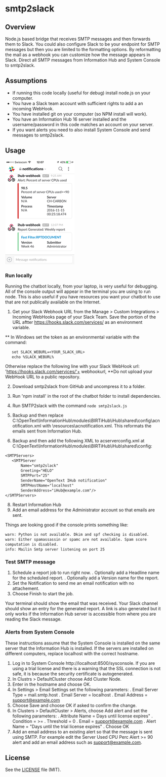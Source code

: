 # smtp2slack

## Overview
Node.js based bridge that receives SMTP messages and then forwards them to Slack. You could also configure Slack to be your endpoint for SMTP messages but then you are limited to the formatting options. By reformatting the mail as a webhook you can customize how the message appears in Slack. Direct all SMTP messages from Information Hub and System Console to smtp2slack.

## Assumptions
* If running this code locally (useful for debug) install node.js on your computer.
* You have a Slack team account with sufficient rights to add a an incoming WebHook.
* You have installed git on your computer (so NPM install will work).
* You have an Information Hub 16 server installed and the username/password in this code matches an account on your server.
* If you want alerts you need to also install System Console and send messages to smtp2slack.

## Usage

![](/resources/mobileMessage.PNG)

### Run locally
Running the chatbot locally, from your laptop, is very useful for debugging. All of the console output will appear in the terminal you are using to run node. This is also useful if you have resources you want your chatbot to use that are not publically available on the Internet.

1. Get your Slack Webhook URL from the Manage > Custom Integrations > Incoming WebHooks page of your Slack Team. Save the portion of the URL aftter https://hooks.slack.com/services/ as an environment variable.

** In Windows set the token as an environmental variable with the command:

 ```
    set SLACK_WEBURL=<YOUR_SLACK_URL>
	echo %SLACK_WEBURL%
 ```    
Otherwise replace the following line with your Slack WebHook url: 'https://hooks.slack.com/services/'+ webhookurl,
**Do not upload your WebHook URL to a public repository.

2. Download smtp2slack from GitHub and uncompress it to a folder.

3. Run 'npm install' in the root of the chatbot folder to install dependencies.

5. Run SMTP2slack with the command `node smtp2slack.js`

6. Backup and then replace C:\OpenText\InformationHub\modules\BIRTiHub\iHub\shared\config\acnotification.xml with \resources\acnotification.xml. This reformats the emails sent from Information Hub.

7. Backup and then add the following XML to acserverconfig.xml at C:\OpenText\InformationHub\modules\BIRTiHub\iHub\shared\config\:

 ```
<SMTPServers>
	<SMTPServer
		Name="smtp2slack"
		Greeting="HELO"
		SMTPPort="25"
		SenderName="OpenText IHub notification"
		SMTPHostName="localhost"
		SenderAddress="iHub@example.com"/>
</SMTPServers>
 ```
8. Restart Information Hub
9. Add an email address for the Administrator account so that emails are sent.	

Things are looking good if the console prints something like:

	warn: Python is not available. Dkim and spf checking is disabled.
	warn: Either spamassassin or spamc are not available. Spam score computation is disabled.
	info: Mailin Smtp server listening on port 25
	


### Test SMTP message
1. Schedule a report job to run right now.
	. Optionally add a Headline name for the scheduled report.
	. Optionally add a Version name for the report.
2. Set the Notification to send me an email notification with no attachement.
3. Choose Finish to start the job.

Your terminal should show the email that was received. Your Slack channel should show an entry for the generated report. A link is also generated but it only works if the Information Hub server is accessible from where you are reading the Slack message.

### Alerts from System Console
These instructions assume that the System Console is installed on the same server that the Information Hub is installed. If the servers are installed on different computers, replace localhost with the correct hostname.

1. Log in to System Console http://localhost:8500/sysconsole. If you are using a trial license and there is a warning that the SSL connection is not safe, it is because the security certificate is autogenerated. 
2. In Clustrs > DefaultCluster choose Add Cluster Node.
3. Enter in the hostname and choose OK.
4. In Settings > Email Settings set the following parameters:
	. Email Server Type = mail.smtp.host
	. Email Server = localhost
	. Email Address = support@example.com
5. Choose Save and choose OK if asked to confirm the change.
6. In Clusters > DefaultCluster > Alerts, choose Add alert and set the following parameters:
	. Attribute Name = Days until license expires"
	. Condition = >=
	. Threshold = 0
	. Email = support@example.com
	. Alert Name = "Days until the trial license expires"
	. Choose OK
7. Add an email address to an existing alert so that the message is sent using SMTP. For example edit the Server Used CPU Perc Alert >= 90 alert and add an email address such as support@example.com.
	

## License

See the [LICENSE](LICENSE.md) file (MIT).



